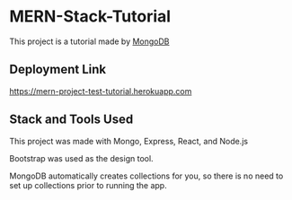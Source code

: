 # MERN-Stack-Tutorial
This project is a tutorial made by [MongoDB](https://www.mongodb.com/languages/mern-stack-tutorial)

## Deployment Link
https://mern-project-test-tutorial.herokuapp.com

## Stack and Tools Used
This project was made with Mongo, Express, React, and Node.js

Bootstrap was used as the design tool.

MongoDB automatically creates collections for you, so there is no need to set up collections prior to running the app.
